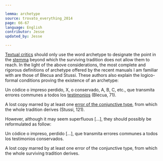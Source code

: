 ```yaml
---

lemma: archetype
source: trovato_everything_2014
page: 66-67
language: English
contributor: Jesse
updated_by: Jesse

---
```

[Textual critics](textualCriticism.html) should only use the word archetype to designate the point in the [stemma](stemma) beyond which the surviving tradition does not allow them to reach.
In the light of the above considerations, the most complete and rigorous definitions of archetype offered by the recent manuals I am familiar with are those of Blecua and Stussi. These authors also explain the logico-formal conditions proving the existence of an archetype:

Un códice o impreso perdido, X, o conservado, A, B, C, etc., que transmita errores communes a todos los [testimonios](witness.html) (Blecua, 71).

A lost copy marred by at least one [error of the conjunctive type](errorConjunctive.html), from which the whole tradition derives (Stussi, 121).

However, although it may seem superfluous […], they should possibly be reformulated as follow:

Un códice o impreso, perdido […], que transmita errores communes a todos los testimonios conservados.

A lost copy marred by at least one error of the conjunctive type, from which the whole surviving tradition derives.
